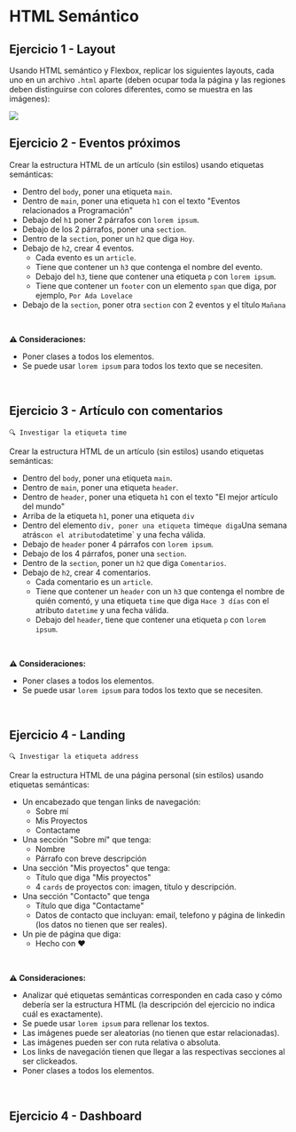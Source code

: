 # HTML Semántico

## Ejercicio 1 - Layout

Usando HTML semántico y Flexbox, replicar los siguientes layouts, cada uno en un archivo `.html` aparte (deben ocupar toda la página y las regiones deben distinguirse con colores diferentes, como se muestra en las imágenes): 

![](https://i.ibb.co/Ph1ppmr/Screen-Shot-2020-06-22-at-12-37-56.png)
<br>

## Ejercicio 2 - Eventos próximos

Crear la estructura HTML de un artículo (sin estilos) usando etiquetas semánticas:

- Dentro del `body`, poner una etiqueta `main`.
- Dentro de `main`, poner una etiqueta `h1` con el texto "Eventos relacionados a Programación"
- Debajo del `h1` poner 2 párrafos con `lorem ipsum`.
- Debajo de los 2 párrafos, poner una `section`.
- Dentro de la `section`, poner un `h2` que diga `Hoy`.
- Debajo de `h2`, crear 4 eventos.
  - Cada evento es un `article`.
  - Tiene que contener un `h3` que contenga el nombre del evento.
  - Debajo del `h3`, tiene que contener una etiqueta `p` con `lorem ipsum`.
  - Tiene que contener un `footer` con un elemento `span` que diga, por ejemplo, `Por Ada Lovelace`
- Debajo de la `section`, poner otra `section` con 2 eventos y el título `Mañana`
<br>

**⚠️ Consideraciones:**

- Poner clases a todos los elementos.
- Se puede usar `lorem ipsum` para todos los texto que se necesiten.
<br>

## Ejercicio 3 - Artículo con comentarios

```
🔍 Investigar la etiqueta time
```

Crear la estructura HTML de un artículo (sin estilos) usando etiquetas semánticas:

- Dentro del `body`, poner una etiqueta `main`.
- Dentro de `main`, poner una etiqueta `header`.
- Dentro de `header`, poner una etiqueta `h1` con el texto "El mejor artículo del mundo"
- Arriba de la etiqueta `h1`, poner una etiqueta `div` 
- Dentro del elemento `div, poner una etiqueta `time` que diga `Una semana atrás` con el atributo `datetime` y una fecha válida.
- Debajo de `header` poner 4 párrafos con `lorem ipsum`.
- Debajo de los 4 párrafos, poner una `section`.
- Dentro de la `section`, poner un `h2` que diga `Comentarios`.
- Debajo de `h2`, crear 4 comentarios.
  - Cada comentario es un `article`.
  - Tiene que contener un `header` con un `h3` que contenga el nombre de quién comentó, y una etiqueta `time` que diga `Hace 3 días` con el atributo `datetime` y una fecha válida.
  - Debajo del `header`, tiene que contener una etiqueta `p` con `lorem ipsum`.
  
<br>  

**⚠️ Consideraciones:**

- Poner clases a todos los elementos.
- Se puede usar `lorem ipsum` para todos los texto que se necesiten.
<br>

## Ejercicio 4 - Landing

```
🔍 Investigar la etiqueta address
```

Crear la estructura HTML de una página personal (sin estilos) usando etiquetas semánticas:

- Un encabezado que tengan links de navegación:
  - Sobre mí
  - Mis Proyectos
  - Contactame
- Una sección "Sobre mí" que tenga:
  - Nombre
  - Párrafo con breve descripción
- Una sección "Mis proyectos" que tenga:
  - Título que diga "Mis proyectos"
  - 4 `cards` de proyectos con: imagen, título y descripción.
- Una sección "Contacto" que tenga
  - Título que diga "Contactame"
  - Datos de contacto que incluyan: email, telefono y página de linkedin (los datos no tienen que ser reales).
- Un pie de página que diga:
  - Hecho con ❤️
<br/>

**⚠️ Consideraciones:**

- Analizar qué etiquetas semánticas corresponden en cada caso y cómo debería ser la estructura HTML (la descripción del ejercicio no indica cuál es exactamente).
- Se puede usar `lorem ipsum` para rellenar los textos.
- Las imágenes puede ser aleatorias (no tienen que estar relacionadas).
- Las imágenes pueden ser con ruta relativa o absoluta.
- Los links de navegación tienen que llegar a las respectivas secciones al ser clickeados.
- Poner clases a todos los elementos.

<br>

## Ejercicio 4 - Dashboard



